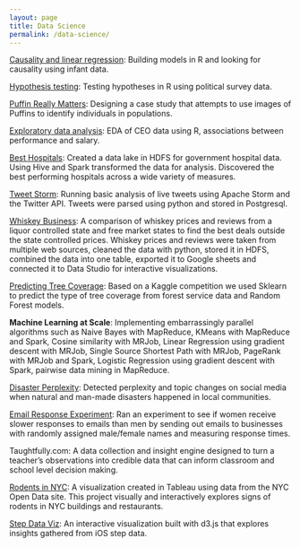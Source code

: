 ```yaml
---
layout: page
title: Data Science
permalink: /data-science/
---
```


[Causality and linear regression](https://github.com/chrisfleisch/causality-and-linear-regression-infants): Building models in R and looking for causality using infant data.

[Hypothesis testing](https://github.com/chrisfleisch/political-hypothesis-testing): Testing hypotheses in R using political survey data.

[Puffin Really Matters](https://github.com/chrisfleisch/puffin-really-matters): Designing a case study that attempts to use images of Puffins to identify individuals in populations.

[Exploratory data analysis](https://github.com/chrisfleisch/eda-ceo-salary): EDA of CEO data using R, associations between performance and salary.

[Best Hospitals](https://github.com/chrisfleisch/best-hospitals): Created a data lake in HDFS for government hospital data. Using Hive and Spark transformed the data for analysis. Discovered the best performing hospitals across a wide variety of measures.

[Tweet Storm](https://github.com/chrisfleisch/tweet-storm): Running basic analysis of live tweets using Apache Storm and the Twitter API. Tweets were parsed using python and stored in Postgresql.

[Whiskey Business](https://github.com/chrisfleisch/whiskey-business): A comparison of whiskey prices and reviews from a liquor controlled state and free market states to find the best deals outside the state controlled prices. Whiskey prices and reviews were taken from multiple web sources, cleaned the data with python, stored it in HDFS, combined the data into one table, exported it to Google sheets and connected it to Data Studio for interactive visualizations.

[Predicting Tree Coverage](https://github.com/chrisfleisch/predicting-tree-coverage): Based on a Kaggle competition we used Sklearn to predict the type of tree coverage from forest service data and Random Forest models.</p><p><b>Machine Learning at Scale</b>: Implementing embarrassingly parallel algorithms such as Naive Bayes with MapReduce, KMeans with MapReduce and Spark, Cosine similarity with MRJob, Linear Regression using gradient descent with MRJob, Single Source Shortest Path with MRJob, PageRank with MRJob and Spark, Logistic Regression using gradient descent with Spark, pairwise data mining in MapReduce.

[Disaster Perplexity](https://github.com/chrisfleisch/disaster-perplexity): Detected perplexity and topic changes on social media when natural and man-made disasters happened in local communities.

[Email Response Experiment](https://github.com/chrisfleisch/email-response-experiment): Ran an experiment to see if women receive slower responses to emails than men by sending out emails to businesses with randomly assigned male/female names and measuring response times.

Taughtfully.com: A data collection and insight engine designed to turn a teacher’s observations into credible data that can inform classroom and school level decision making.

[Rodents in NYC](https://people.ischool.berkeley.edu/~cfleisch/w209/rodents/): A visualization created in Tableau using data from the NYC Open Data site. This project visually and interactively explores signs of rodents in NYC buildings and restaurants.

[Step Data Viz](https://people.ischool.berkeley.edu/~cfleisch/w209/a2/): An interactive visualization built with d3.js that explores insights gathered from iOS step data.
